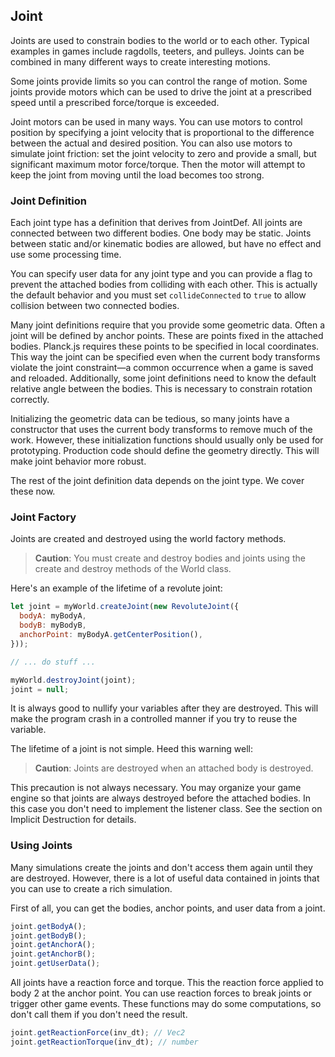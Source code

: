 
## Joint
Joints are used to constrain bodies to the world or to each other.
Typical examples in games include ragdolls, teeters, and pulleys. Joints
can be combined in many different ways to create interesting motions.

Some joints provide limits so you can control the range of motion. Some
joints provide motors which can be used to drive the joint at a
prescribed speed until a prescribed force/torque is exceeded.

Joint motors can be used in many ways. You can use motors to control
position by specifying a joint velocity that is proportional to the
difference between the actual and desired position. You can also use
motors to simulate joint friction: set the joint velocity to zero and
provide a small, but significant maximum motor force/torque. Then the
motor will attempt to keep the joint from moving until the load becomes
too strong.

### Joint Definition
Each joint type has a definition that derives from JointDef. All
joints are connected between two different bodies. One body may be static.
Joints between static and/or kinematic bodies are allowed, but have no
effect and use some processing time.

You can specify user data for any joint type and you can provide a flag
to prevent the attached bodies from colliding with each other. This is
actually the default behavior and you must set `collideConnected`
to `true` to allow collision between two connected bodies.

Many joint definitions require that you provide some geometric data.
Often a joint will be defined by anchor points. These are points fixed
in the attached bodies. Planck.js requires these points to be specified in
local coordinates. This way the joint can be specified even when the
current body transforms violate the joint constraint—a common
occurrence when a game is saved and reloaded. Additionally, some joint
definitions need to know the default relative angle between the bodies.
This is necessary to constrain rotation correctly.

Initializing the geometric data can be tedious, so many joints have a
constructor that uses the current body transforms to remove
much of the work. However, these initialization functions should usually
only be used for prototyping. Production code should define the geometry
directly. This will make joint behavior more robust.

The rest of the joint definition data depends on the joint type. We
cover these now.

### Joint Factory
Joints are created and destroyed using the world factory methods.

> **Caution**:
> You must create and destroy bodies and joints using the create
> and destroy methods of the World class.

Here's an example of the lifetime of a revolute joint:

```js
let joint = myWorld.createJoint(new RevoluteJoint({
  bodyA: myBodyA,
  bodyB: myBodyB,
  anchorPoint: myBodyA.getCenterPosition(),
}));

// ... do stuff ...

myWorld.destroyJoint(joint);
joint = null;
```

It is always good to nullify your variables after they are destroyed. This
will make the program crash in a controlled manner if you try to reuse
the variable.

The lifetime of a joint is not simple. Heed this warning well:

> **Caution**:
> Joints are destroyed when an attached body is destroyed.

This precaution is not always necessary. You may organize your game
engine so that joints are always destroyed before the attached bodies.
In this case you don't need to implement the listener class. See the
section on Implicit Destruction for details.

### Using Joints
Many simulations create the joints and don't access them again until
they are destroyed. However, there is a lot of useful data contained in
joints that you can use to create a rich simulation.

First of all, you can get the bodies, anchor points, and user data from
a joint.

```js
joint.getBodyA();
joint.getBodyB();
joint.getAnchorA();
joint.getAnchorB();
joint.getUserData();
```

All joints have a reaction force and torque. This the reaction force
applied to body 2 at the anchor point. You can use reaction forces to
break joints or trigger other game events. These functions may do some
computations, so don't call them if you don't need the result.

```js
joint.getReactionForce(inv_dt); // Vec2
joint.getReactionTorque(inv_dt); // number
```
